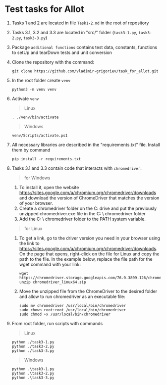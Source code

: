# Test tasks for Allot

1. Tasks 1 and 2 are located in file `Task1-2.md` in the root of repository
2. Tasks 3.1, 3.2 and 3.3 are located in "src/" folder (`task3-1.py`, `task3-2.py`, `task3-3.py`)
3. Package `additional functions` contains test data, constants, functions to setUp and tearDown tests and unit conversion
3. Clone the repository with the command:

    ```
    git clone https://github.com/vladimir-grigoriev/task_for_allot.git
    ```
4. In the root folder create `venv`
    ```
    python3 -m venv venv
    ```
5. Activate `venv`
    >Linux
    ```
    . ./venv/bin/activate
    ```
    >Windows
    ```
    venv/Scripts/activate.ps1
    ```
5. All necessary libraries are described in the "requirements.txt" file. Install them by command
    ```
    pip install -r requirements.txt
    ```
6. Tasks 3.1 and 3.3 contain code that interacts with `chromedriver`. 
    >for Windows
    1. To install it, open the website https://sites.google.com/a/chromium.org/chromedriver/downloads and download the version of ChromeDriver that matches the version of your browser.
    2. Create a chromedriver folder on the C: drive and put the previously unzipped chromedriver.exe file in the C: \ chromedriver folder
    3. Add the C: \ chromedriver folder to the PATH system variable.
    >for Linux
    1. To get a link, go to the driver version you need in your browser using the link to https://sites.google.com/a/chromium.org/chromedriver/downloads. On the page that opens, right-click on the file for Linux and copy the path to the file. In the example below, replace the file path for the wget command with your link:
        ```
        wget https://chromedriver.storage.googleapis.com/76.0.3809.126/chromedriver_linux64.zip
        unzip chromedriver_linux64.zip
        ```

    2. Move the unzipped file from the ChromeDriver to the desired folder and allow to run chromedriver as an executable file:

        ```
        sudo mv chromedriver /usr/local/bin/chromedriver
        sudo chown root:root /usr/local/bin/chromedriver
        sudo chmod +x /usr/local/bin/chromedriver
        ```
7. From root folder, run scripts with commands
    >Linux
    ```
    python ./task3-1.py
    python ./task3-2.py
    python ./task3-3.py
    ```
    >Windows
    ```
    python .\task3-1.py
    python .\task3-2.py
    python .\task3-3.py
    ```
